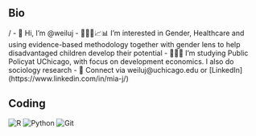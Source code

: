 ## Bio
<p>/
- 👋 Hi, I’m @weiluj
- 👩🏻‍💻📈📊 I’m interested in Gender, Healthcare and using evidence-based methodology together with gender lens to help disadvantaged children develop their potential
- 👩🏻‍🎓 I’m studying Public Policyat UChicago, with focus on development economics. I also do sociology research
- 📮 Connect via weiluj@uchicago.edu or [LinkedIn](https://www.linkedin.com/in/mia-j/)

## Coding
<p>
  <img alt ="R" src = "https://img.shields.io/badge/-R-276DC3?logo=r&logoColor=white&style=for-the-badge&logoWidth=30" />
  <img alt="Python" src = "https://img.shields.io/badge/-Python-3776AB?logo=python&logoColor=white&style=for-the-badge" />
  <img alt="Git" src = "https://img.shields.io/badge/-Git-F05032?logo=git&logoColor=white&style=for-the-badge" />

<!---
weiluj/weiluj is a ✨ special ✨ repository because its `README.md` (this file) appears on your GitHub profile.
You can click the Preview link to take a look at your changes.
--->
